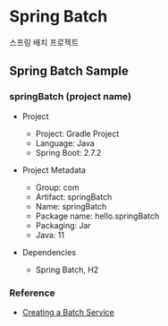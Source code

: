 # Spring Batch
스프링 배치 프로젝트

## Spring Batch Sample
### springBatch (project name)
- Project
  - Project: Gradle Project
  - Language: Java
  - Spring Boot: 2.7.2

- Project Metadata
  - Group: com
  - Artifact: springBatch
  - Name: springBatch
  - Package name: hello.springBatch
  - Packaging: Jar
  - Java: 11

- Dependencies
  - Spring Batch, H2



### Reference
- [Creating a Batch Service](https://spring.io/guides/gs/batch-processing/#scratch)